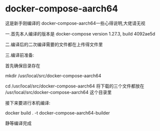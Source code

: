 # docker-compose-aarch64
这是新手刚编译的 docker-compose-aarch64一些心得说明,大佬请无视

一.首先本人编译的版本是 docker-compose version 1.27.3, build 4092ae5d

二.编译后的二次编译需要的文件都在上传得文件里

三.编译前准备:

首先确保目录存在

  mkdir /usr/local/src/docker-compose-aarch64
  
  cd /usr/local/src/docker-compose-aarch64
  将下载的三个文件都放在 /usr/local/src/docker-compose-aarch64 这个目录里
  
  接下来要进行本机编译:
  
  docker build . -t docker-compose-aarch64-builder
  
  静等编译完成
  
  
